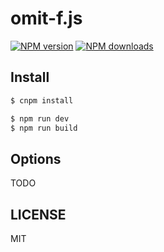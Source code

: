 # omit-f.js

[![NPM version](https://img.shields.io/npm/v/omit-f.js.svg?style=flat)](https://npmjs.org/package/omit-f.js)
[![NPM downloads](http://img.shields.io/npm/dm/omit-f.js.svg?style=flat)](https://npmjs.org/package/omit-f.js)

## Install

```bash
$ cnpm install
```

```bash
$ npm run dev
$ npm run build
```

## Options

TODO

## LICENSE

MIT
